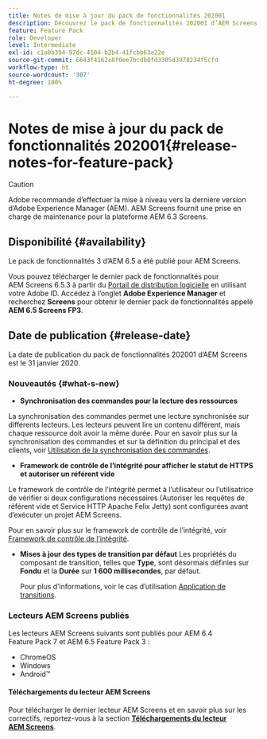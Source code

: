 ```yaml
---
title: Notes de mise à jour du pack de fonctionnalités 202001
description: Découvrez le pack de fonctionnalités 202001 d’AEM Screens, publié le 31 janvier 2020.
feature: Feature Pack
role: Developer
level: Intermediate
exl-id: c1a0b394-97dc-4104-b2b4-41fcbb63a22e
source-git-commit: 6643f4162c8f0ee7bcdb0fd3305d3978234f5cfd
workflow-type: ht
source-wordcount: '307'
ht-degree: 100%

---
```


# Notes de mise à jour du pack de fonctionnalités 202001{#release-notes-for-feature-pack}

>[!CAUTION]
>
>Adobe recommande d’effectuer la mise à niveau vers la dernière version d’Adobe Experience Manager (AEM). AEM Screens fournit une prise en charge de maintenance pour la plateforme AEM 6.3 Screens.

## Disponibilité {#availability}

Le pack de fonctionnalités 3 d’AEM 6.5 a été publié pour AEM Screens.

Vous pouvez télécharger le dernier pack de fonctionnalités pour AEM Screens 6.5.3 à partir du [Portail de distribution logicielle](https://experience.adobe.com/#/downloads/content/software-distribution/fr/aem.html) en utilisant votre Adobe ID. Accédez à l’onglet **Adobe Experience Manager** et recherchez **Screens** pour obtenir le dernier pack de fonctionnalités appelé **AEM 6.5 Screens FP3**.

## Date de publication {#release-date}

La date de publication du pack de fonctionnalités 202001 d’AEM Screens est le 31 janvier 2020.

### Nouveautés {#what-s-new}

* **Synchronisation des commandes pour la lecture des ressources**

La synchronisation des commandes permet une lecture synchronisée sur différents lecteurs. Les lecteurs peuvent lire un contenu différent, mais chaque ressource doit avoir la même durée.
Pour en savoir plus sur la synchronisation des commandes et sur la définition du principal et des clients, voir [Utilisation de la synchronisation des commandes](using-command-sync.md).

* **Framework de contrôle de l’intégrité pour afficher le statut de HTTPS et autoriser un référent vide**

Le framework de contrôle de l’intégrité permet à l’utilisateur ou l’utilisatrice de vérifier si deux configurations nécessaires (Autoriser les requêtes de référent vide et Service HTTP Apache Felix Jetty) sont configurées avant d’exécuter un projet AEM Screens.

Pour en savoir plus sur le framework de contrôle de l’intégrité, voir [Framework de contrôle de l’intégrité](/help/user-guide/configuring-screens-introduction.md#health-check-framework).

* **Mises à jour des types de transition par défaut**
Les propriétés du composant de transition, telles que **Type**, sont désormais définies sur **Fondu** et la **Durée** sur **1 600 millisecondes**, par défaut.

  Pour plus d’informations, voir le cas d’utilisation [Application de transitions](/help/user-guide/applying-transitions.md).


### Lecteurs AEM Screens publiés

Les lecteurs AEM Screens suivants sont publiés pour AEM 6.4 Feature Pack 7 et AEM 6.5 Feature Pack 3 :

* ChromeOS
* Windows
* Android™

#### Téléchargements du lecteur AEM Screens

Pour télécharger le dernier lecteur AEM Screens et en savoir plus sur les correctifs, reportez-vous à la section [**Téléchargements du lecteur AEM Screens**](https://download.macromedia.com/screens/).
